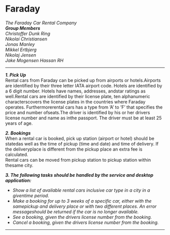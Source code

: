 # Faraday
*The Faraday Car Rental Company*  
**_Group Members_**  
*Christoffer Dunk Ring*  
*Nikolai Christiansen*  
*Jonas Manley*  
*Mikkel Ertbjerg*  
*Nikolaj Jensen*  
*Jake Mogensen*
*Hassan RH*
  
--- 
**_1. Pick Up_**   
Rental cars from Faraday can be picked up from airports or hotels.Airports are identified by their three letter IATA airport code. Hotels are identified by a 6 digit number.  Hotels have names, addresses, andstar ratings as well.Rental cars are identified by their license plate, ten alphanumeric characterscovers the license plates in the countries where Faraday operates. Furthermorerental  cars  has  a  type  from  ’A’  to  ’F’  that  specifies  the  price  and  number  ofseats.The driver is identified by his or her drivers license number and name as inthe passport.  The driver must be at least 25 years of age.

**_2. Bookings_**   
When a rental car is booked, pick up station (airport or hotel) should be statedas well as the time of pickup (time and date) and time of delivery. If the deliveryplace is different from the pickup place an extra fee is calculated.  
Rental cars can be moved from pickup station to pickup station within thesame city.

**_3. The following tasks should be handled by the service and desktop application:_**  
* *Show a list of available rental cars inclusive car type in a city in a giventime period.*
* *Make a booking for up to 3 weeks of a specific car, either with the samepickup and delivery place or with two different places.  An error messageshould be returned if the car is no longer available.*
* *See a booking, given the drivers license number from the booking.*
* *Cancel a booking, given the drivers license number from the booking.*
---

